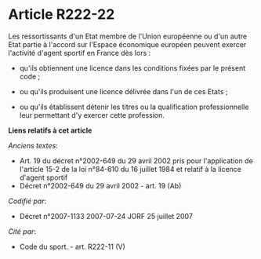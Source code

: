 # Article R222-22

Les ressortissants d'un Etat membre de l'Union européenne ou d'un autre Etat partie à l'accord sur l'Espace économique
européen peuvent exercer l'activité d'agent sportif en France dès lors :

- qu'ils obtiennent une licence dans les conditions fixées par le présent code ;

- ou qu'ils produisent une licence délivrée dans l'un de ces Etats ;

- ou qu'ils établissent détenir les titres ou la qualification professionnelle leur permettant d'y exercer cette profession.

**Liens relatifs à cet article**

_Anciens textes_:

  - Art. 19 du décret n°2002-649 du 29 avril 2002 pris pour l'application de l'article 15-2 de la loi n°84-610 du 16 juillet 1984 et relatif à la licence d'agent sportif
  - Décret n°2002-649 du 29 avril 2002 - art. 19 (Ab)

_Codifié par_:

  - Décret n°2007-1133 2007-07-24 JORF 25 juillet 2007

_Cité par_:

  - Code du sport. - art. R222-11 (V)

